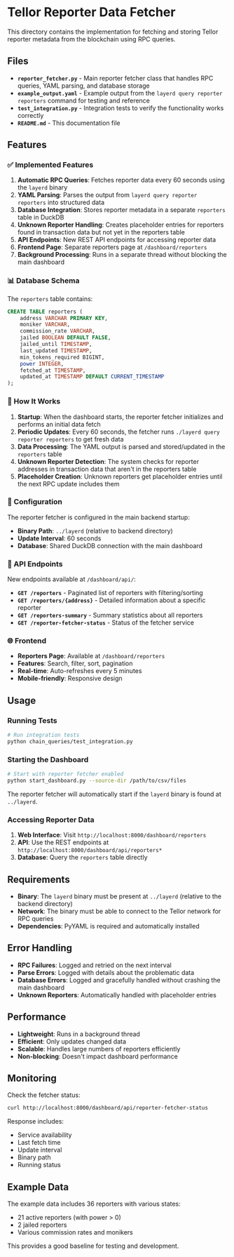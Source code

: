 # Tellor Reporter Data Fetcher

This directory contains the implementation for fetching and storing Tellor reporter metadata from the blockchain using RPC queries.

## Files

- **`reporter_fetcher.py`** - Main reporter fetcher class that handles RPC queries, YAML parsing, and database storage
- **`example_output.yaml`** - Example output from the `layerd query reporter reporters` command for testing and reference
- **`test_integration.py`** - Integration tests to verify the functionality works correctly
- **`README.md`** - This documentation file

## Features

### ✅ Implemented Features

1. **Automatic RPC Queries**: Fetches reporter data every 60 seconds using the `layerd` binary
2. **YAML Parsing**: Parses the output from `layerd query reporter reporters` into structured data
3. **Database Integration**: Stores reporter metadata in a separate `reporters` table in DuckDB
4. **Unknown Reporter Handling**: Creates placeholder entries for reporters found in transaction data but not yet in the reporters table
5. **API Endpoints**: New REST API endpoints for accessing reporter data
6. **Frontend Page**: Separate reporters page at `/dashboard/reporters`
7. **Background Processing**: Runs in a separate thread without blocking the main dashboard

### 📊 Database Schema

The `reporters` table contains:

```sql
CREATE TABLE reporters (
    address VARCHAR PRIMARY KEY,
    moniker VARCHAR,
    commission_rate VARCHAR,
    jailed BOOLEAN DEFAULT FALSE,
    jailed_until TIMESTAMP,
    last_updated TIMESTAMP,
    min_tokens_required BIGINT,
    power INTEGER,
    fetched_at TIMESTAMP,
    updated_at TIMESTAMP DEFAULT CURRENT_TIMESTAMP
);
```

### 🚀 How It Works

1. **Startup**: When the dashboard starts, the reporter fetcher initializes and performs an initial data fetch
2. **Periodic Updates**: Every 60 seconds, the fetcher runs `./layerd query reporter reporters` to get fresh data
3. **Data Processing**: The YAML output is parsed and stored/updated in the `reporters` table
4. **Unknown Reporter Detection**: The system checks for reporter addresses in transaction data that aren't in the reporters table
5. **Placeholder Creation**: Unknown reporters get placeholder entries until the next RPC update includes them

### 🔧 Configuration

The reporter fetcher is configured in the main backend startup:

- **Binary Path**: `../layerd` (relative to backend directory)
- **Update Interval**: 60 seconds
- **Database**: Shared DuckDB connection with the main dashboard

### 📡 API Endpoints

New endpoints available at `/dashboard/api/`:

- **`GET /reporters`** - Paginated list of reporters with filtering/sorting
- **`GET /reporters/{address}`** - Detailed information about a specific reporter
- **`GET /reporters-summary`** - Summary statistics about all reporters
- **`GET /reporter-fetcher-status`** - Status of the fetcher service

### 🌐 Frontend

- **Reporters Page**: Available at `/dashboard/reporters`
- **Features**: Search, filter, sort, pagination
- **Real-time**: Auto-refreshes every 5 minutes
- **Mobile-friendly**: Responsive design

## Usage

### Running Tests

```bash
# Run integration tests
python chain_queries/test_integration.py
```

### Starting the Dashboard

```bash
# Start with reporter fetcher enabled
python start_dashboard.py --source-dir /path/to/csv/files
```

The reporter fetcher will automatically start if the `layerd` binary is found at `../layerd`.

### Accessing Reporter Data

1. **Web Interface**: Visit `http://localhost:8000/dashboard/reporters`
2. **API**: Use the REST endpoints at `http://localhost:8000/dashboard/api/reporters*`
3. **Database**: Query the `reporters` table directly

## Requirements

- **Binary**: The `layerd` binary must be present at `../layerd` (relative to the backend directory)
- **Network**: The binary must be able to connect to the Tellor network for RPC queries
- **Dependencies**: PyYAML is required and automatically installed

## Error Handling

- **RPC Failures**: Logged and retried on the next interval
- **Parse Errors**: Logged with details about the problematic data
- **Database Errors**: Logged and gracefully handled without crashing the main dashboard
- **Unknown Reporters**: Automatically handled with placeholder entries

## Performance

- **Lightweight**: Runs in a background thread
- **Efficient**: Only updates changed data
- **Scalable**: Handles large numbers of reporters efficiently
- **Non-blocking**: Doesn't impact dashboard performance

## Monitoring

Check the fetcher status:

```bash
curl http://localhost:8000/dashboard/api/reporter-fetcher-status
```

Response includes:
- Service availability
- Last fetch time
- Update interval
- Binary path
- Running status

## Example Data

The example data includes 36 reporters with various states:
- 21 active reporters (with power > 0)
- 2 jailed reporters
- Various commission rates and monikers

This provides a good baseline for testing and development. 